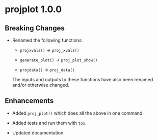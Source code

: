# projplot 1.0.0

## Breaking Changes

- Renamed the following functions:

	- `projxvals()` -> `proj_xvals()`
	
	- `generate_plot()` -> `proj_plot_show()`
	
	- `projdata()` -> `proj_data()`
	
	The inputs and outputs to these functions have also been renamed and/or otherwise changed.
	
## Enhancements

- Added `proj_plot()` which does all the above in one command.

- Added tests and run them with `tox`.

- Updated documentation.

